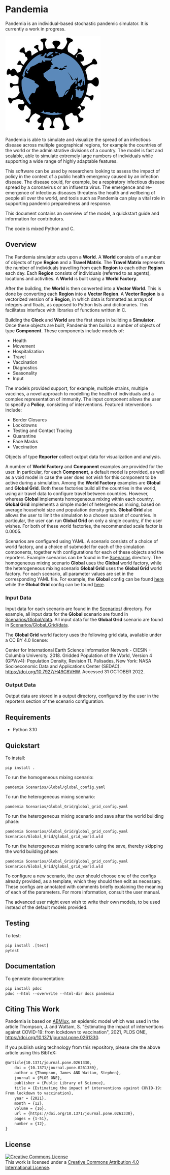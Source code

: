 # Pandemia
<!-- ![Integration](https://github.com/?/workflows/Integration/badge.svg?branch=master)
![Pytest](https://github.com/?/workflows/Pytest/badge.svg)
![Pylint](https://github.com/?/workflows/Pylint/badge.svg)
[![CodeFactor](https://www.codefactor.io/repository/github/?/badge?s=006dc8f386c6ea6d2a7a90377ff30fcf15328919)](https://www.codefactor.io/repository/github/?) -->

Pandemia is an individual-based stochastic pandemic simulator. It is currently a work in progress.

![pandemia Logo](pandemia_logo.jpg)

Pandemia is able to simulate and visualize the spread of an infectious disease across multiple
geographical regions, for example the countries of the world or the administrative divisions of
a country. The model is fast and scalable, able to simulate extremely large numbers of individuals
while supporting a wide range of highly adaptable features.

This software can be used by researchers looking to assess the impact of policy in the context of a
public health emergency caused by an infection disease. The disease could, for example, be a
respiratory infectious disease spread by a coronavirus or an influenza virus. The emergence and
re-emergence of infectious diseases threatens the health and wellbeing of people all over the world,
and tools such as Pandemia can play a vital role in supporting pandemic preparedness and response.

This document contains an overview of the model, a quickstart guide and information for
contributors.

The code is mixed Python and C.

## Overview
The Pandemia simulator acts upon a **World**. A **World** consists of a number of objects of type
**Region** and a **Travel Matrix**. The **Travel Matrix** represents the number of individuals travelling
from each **Region** to each other **Region** each day. Each **Region** consists of individuals (referred to
as agents), locations and activities. A **World** is built using a **World Factory**.

After the building, the **World** is then converted into a **Vector World**. This is done by
converting each **Region** into a **Vector Region**. A **Vector Region** is a vectorized version of
a **Region**, in which data is formatted as arrays of integers and floats, as opposed to Python
lists and dictionaries. This facilitates interface with libraries of functions written in C.

Building the **Clock** and **World** are the first steps in building a **Simulator**. Once these
objects are built, Pandemia then builds a number of objects of type **Component**. These components
include models of:

* Health
* Movement
* Hospitalization
* Travel
* Vaccination
* Diagnostics
* Seasonality
* Input

The models provided support, for example, multiple strains, multiple vaccines, a novel approach to
modelling the health of individuals and a complex representation of immunity. The input component
allows the user to specify a **Policy**, consisting of interventions. Featured interventions
include:

* Border Closures
* Lockdowns
* Testing and Contact Tracing
* Quarantine
* Face Masks
* Vaccination

Objects of type **Reporter** collect output data for visualization and analysis.

A number of **World Factory** and **Component** examples are provided for the user. In particular,
for each **Component**, a default model is provided, as well as a void model in case the user does
not wish for this component to be active during a simulation. Among the **World Factory** examples
are **Global** and **Global Grid**. Both these factories build all the countries in the world, using
air travel data to configure travel between countries. However, whereas **Global** implements
homogeneous mixing within each country, **Global Grid** implements a simple model of hetergeneous
mixing, based on average household size and population density grids. **Global Grid** also allows
the user to limit the simulation to a chosen subset of countries. In particular, the user can run
**Global Grid** on only a single country, if the user wishes. For both of these world factories,
the recommended scale factor is 0.0005.

Scenarios are configured using YAML. A scenario consists of a choice of world factory, and a choice
of submodel for each of the simulation components, together with configurations for each of these
objects and the reporters. Example scenarios can be found in the [Scenarios](Scenarios/)
directory. The homogeneous mixing scenario **Global** uses the **Global** world factory, while the
heterogeneous mixing scenario **Global Grid** uses the **Global Grid** world factory. For each
scenario, all parameter values are set in the corresponding YAML file. For example, the **Global**
config can be found [here](Scenarios/Global/global_config.yaml) while the **Global Grid** config can
be found [here](Scenarios/Global_Grid/global_grid_config.yaml).

### Input Data
Input data for each scenario are found in the [Scenarios/](Scenarios/) directory. For example, all
input data for the **Global** scenario are found in [Scenarios/Global/data](Scenarios/Global/data).
All input data for the **Global Grid** scenario are found in [Scenarios/Global_Grid/data](Scenarios/Global_Grid/data).

The **Global Grid** world factory uses the following grid data, available under a CC BY 4.0 license:

Center for International Earth Science Information Network - CIESIN - Columbia University. 2018.
Gridded Population of the World, Version 4 (GPWv4): Population Density, Revision 11. Palisades,
New York: NASA Socioeconomic Data and Applications Center (SEDAC). https://doi.org/10.7927/H49C6VHW.
Accessed 31 OCTOBER 2022.

### Output Data
Output data are stored in a output directory, configured by the user in the reporters section of the
scenario configuration.

## Requirements

 * Python 3.10

## Quickstart
To install:

    pip install .

To run the homogeneous mixing scenario:

    pandemia Scenarios/Global/global_config.yaml

To run the heterogeneous mixing scenario:

    pandemia Scenarios/Global_Grid/global_grid_config.yaml

To run the heterogeneous mixing scenario and save after the world building phase:

    pandemia Scenarios/Global_Grid/global_grid_config.yaml Scenarios/Global_Grid/global_grid_world.wld

To run the heterogeneous mixing scenario using the save, thereby skipping the world building phase:

    pandemia Scenarios/Global_Grid/global_grid_config.yaml Scenarios/Global_Grid/global_grid_world.wld

To configure a new scenario, the user should choose one of the configs already provided, as a
template, which they should then edit as necessary. These configs are annotated with comments
briefly explaining the meaning of each of the parameters. For more information, consult the user
manual.

The advanced user might even wish to write their own models, to be used instead of the default
models provided.

## Testing
To test:

    pip install .[test]
    pytest

## Documentation
To generate documentation:

    pip install pdoc
    pdoc --html --overwrite --html-dir docs pandemia

## Citing This Work
Pandemia is based on [ABMlux](https://github.com/abm-covid-lux/abmlux), an epidemic model which was used in the article Thompson, J. and Wattam, S. "Estimating the impact of interventions against COVID-19: from lockdown to vaccination", 2021, PLOS ONE, https://doi.org/10.1371/journal.pone.0261330.

If you publish using technology from this repository, please cite the above article using this BibTeX:

    @article{10.1371/journal.pone.0261330,
        doi = {10.1371/journal.pone.0261330},
        author = {Thompson, James AND Wattam, Stephen},
        journal = {PLOS ONE},
        publisher = {Public Library of Science},
        title = {Estimating the impact of interventions against COVID-19: From lockdown to vaccination},
        year = {2021},
        month = {12},
        volume = {16},
        url = {https://doi.org/10.1371/journal.pone.0261330},
        pages = {1-51},
        number = {12},
    }

## License
<a rel="license" href="http://creativecommons.org/licenses/by/4.0/"><img alt="Creative Commons License" style="border-width:0" src="https://i.creativecommons.org/l/by/4.0/88x31.png" /></a><br />This work is licensed under a <a rel="license" href="http://creativecommons.org/licenses/by/4.0/">Creative Commons Attribution 4.0 International License</a>.

